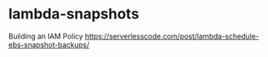 # lambda-snapshots

Building an IAM Policy
https://serverlesscode.com/post/lambda-schedule-ebs-snapshot-backups/


